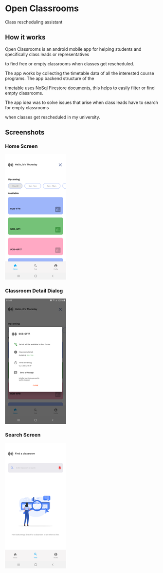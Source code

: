 # Open Classrooms

Class rescheduling assistant

## How it works

Open Classrooms is an android mobile app for helping students and specifically class leads or representatives 

to find free or empty classrooms when classes get rescheduled. 


The app works by collecting the timetable data of all the interested course programs. The app backend structure of the 

timetable uses NoSql Firestore documents, this helps to easily filter or find empty classrooms.


The app idea was to solve issues that arise when class leads have to search for empty classrooms 
 
when classes get rescheduled in my university.

## Screenshots

### Home Screen
<img src="./home.png" alt="home screen" width="200"/>

### Classroom Detail Dialog
<img src="./dialog.png" alt="dialog screen" width="200"/>

### Search Screen
<img src="./search.png" alt="search screen" width="200"/>

